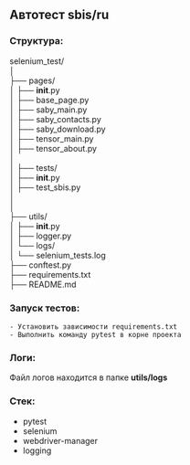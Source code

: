 ## Автотест sbis/ru

### Структура:
selenium_test/  
│  
├── pages/  
│   ├── __init__.py  
│   ├── base_page.py  
│   ├── saby_main.py  
│   ├── saby_contacts.py  
│   ├── saby_download.py  
│   ├── tensor_main.py  
│   ├── tensor_about.py  
│    
│
├── tests/  
│   ├── __init__.py  
│   ├── test_sbis.py  
│     
│  
├── utils/  
│   ├── __init__.py  
│   ├── logger.py  
│   └── logs/  
│       └── selenium_tests.log  
├── conftest.py        
├── requirements.txt    
├── README.md 


 ### Запуск тестов:
    
    - Установить зависимости requirements.txt
    - Выполнить команду pytest в корне проекта
  

 ### Логи:

   Файл логов находится в папке **utils/logs**

 ### Стек:
   - pytest
   - selenium
   - webdriver-manager
   - logging
